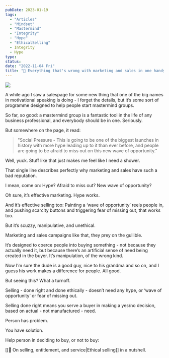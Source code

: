 ```yaml
---
pubDate: 2023-01-19
tags:
  - "Articles"
  - "Mindset"
  - "Mastermind"
  - "Integrity"
  - "Hype"
  - "EthicalSelling"
  - Integrity
  - Hype
type: 
status: 
date: "2022-11-04 Fri"
title: "📄 Everything that's wrong with marketing and sales in one handy sentence"
---
```


![](Media/SalesFlowCoach.app_No-Hype-in-sales_MartinStellar.jpg)

A while ago I saw a salespage for some new thing that one of the big names in motivational speaking is doing - I forget the details, but it’s some sort of programme designed to help people start mastermind groups.

So far, so good: a mastermind group is a fantastic tool in the life of any business professional, and everybody should be in one. Seriously.

But somewhere on the page, it read:

> "Social Pressure - This is going to be one of the biggest launches in history with more hype leading up to it than ever before, and people are going to be afraid to miss out on this new wave of opportunity."

Well, yuck. Stuff like that just makes me feel like I need a shower.

That single line describes perfectly why marketing and sales have such a bad reputation.

I mean, come on: Hype? Afraid to miss out? New wave of opportunity?

Oh sure, it’s effective marketing. Hype works.

And it’s effective selling too: Painting a ‘wave of opportunity’ reels people in, and pushing scarcity buttons and triggering fear of missing out, that works too.

But it’s scuzzy, manipulative, and unethical.

Marketing and sales campaigns like that, they prey on the gullible.

It’s designed to coerce people into buying something - not because they actually need it, but because there’s an artificial sense of need being created in the buyer. It’s manipulation, of the wrong kind.

Now I’m sure the dude is a good guy, nice to his grandma and so on, and I guess his work makes a difference for people. All good.

But seeing this? What a turnoff.

Selling - done right and done ethically - doesn’t need any hype, or ‘wave of opportunity’ or fear of missing out.

Selling done right means you serve a buyer in making a yes/no decision, based on actual - not manufactured - need.

Person has problem.

You have solution.

Help person in deciding to buy, or not to buy:

[[📄 On selling, entitlement, and service|Ethical selling]] in a nutshell.
